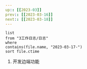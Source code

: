 ```yaml
---
up:: [[2023-03]]
prev:: [[2023-03-16]]
next:: [[2023-03-18]]
---
```


```dataview
list
from "3工作日志/日志"
where
contains(file.name, "2023-03-17-")
sort file.ctime
```
1. 开发边端功能